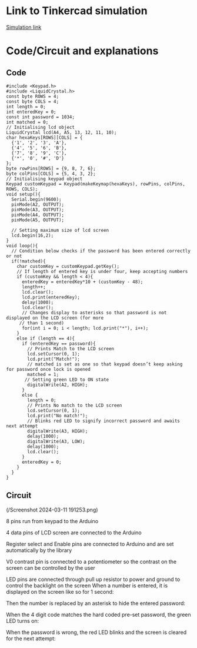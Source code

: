 # Link to Tinkercad simulation

[Simulation link](https://www.tinkercad.com/things/lwO5oeR44gj-spectacular-wluff?sharecode=F-7gNb_psBFdDZKYmgDVeq7S7xp1P5aNCYsEcEbRX1c)


# Code/Circuit and explanations

## Code

```
#include <Keypad.h>
#include <LiquidCrystal.h>
const byte ROWS = 4; 
const byte COLS = 4; 
int length = 0;
int enteredKey = 0;
const int password = 1034;
int matched = 0;
// Initialising lcd object
LiquidCrystal lcd(A4, A5, 13, 12, 11, 10);  
char hexaKeys[ROWS][COLS] = {
  {'1', '2', '3', 'A'},
  {'4', '5', '6', 'B'},
  {'7', '8', '9', 'C'},
  {'*', '0', '#', 'D'}
};
byte rowPins[ROWS] = {9, 8, 7, 6}; 
byte colPins[COLS] = {5, 4, 3, 2}; 
// Initialising keypad object
Keypad customKeypad = Keypad(makeKeymap(hexaKeys), rowPins, colPins, ROWS, COLS); 
void setup(){
  Serial.begin(9600);
  pinMode(A2, OUTPUT);
  pinMode(A3, OUTPUT);
  pinMode(A4, OUTPUT);
  pinMode(A5, OUTPUT);

  // Setting maximum size of lcd screen
  lcd.begin(16,2);
}
void loop(){
  // Condition below checks if the password has been entered correctly or not
  if(!matched){
    char customKey = customKeypad.getKey();
    // If length of entered key is under four, keep accepting numbers
    if (customKey && length < 4){
      enteredKey = enteredKey*10 + (customKey - 48);
      length++;
      lcd.clear();
      lcd.print(enteredKey);
      delay(1000);
      lcd.clear();
      // Changes display to asterisks so that password is not displayed on the LCD screen (for more 
     // than 1 second)
      for(int i = 0; i < length; lcd.print("*"), i++);
    }
    else if (length == 4){
      if (enteredKey == password){
        // Prints Match to the LCD screen
        lcd.setCursor(0, 1);
        lcd.print("Match!");
        // matched is set as one so that keypad doesn’t keep asking for password once lock is opened
        matched = 1;
       // Setting green LED to ON state
        digitalWrite(A2, HIGH);
      }
      else {
        length = 0;
        // Prints No match to the LCD screen
        lcd.setCursor(0, 1);
        lcd.print("No match!");
        // Blinks red LED to signify incorrect password and awaits next attempt
        digitalWrite(A3, HIGH);
        delay(1000);
        digitalWrite(A3, LOW);
        delay(1000);
        lcd.clear();
      }
      enteredKey = 0;
    }
  }
}
```


## Circuit
 
(/Screenshot 2024-03-11 191253.png)

8 pins run from keypad to the Arduino

4 data pins of LCD screen are connected to the Arduino

Register select and Enable pins are connected to Arduino and are set automatically by the library

V0 contrast pin is connected to a potentiometer so the contrast on the screen can be controlled by the user

LED pins are connected through pull up resistor to power and ground to control the backlight on the screen
When a number is entered, it is displayed on the screen like so for 1 second:
 

Then the number is replaced by an asterisk to hide the entered password:

 

When the 4 digit code matches the hard coded pre-set password, the green LED turns on:
 

When the password is wrong, the red LED blinks and the screen is cleared for the next attempt:
 
 


